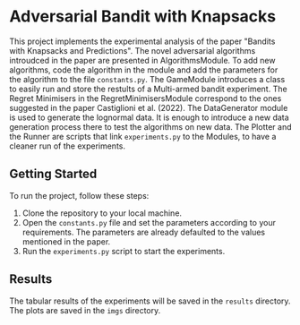 # Adversarial Bandit with Knapsacks

This project implements the experimental analysis of the paper "Bandits with Knapsacks and Predictions". 
The novel adversarial algorithms introudced in the paper are presented in AlgorithmsModule. To add new algorithms, code the algorithm in the module and add the parameters for the algorithm to the file `constants.py`.
The GameModule introduces a class to easily run and store the restults of a Multi-armed bandit experiment.
The Regret Minimisers in the RegretMinimisersModule correspond to the ones suggested in the paper Castiglioni et al. (2022).
The DataGenerator module is used to generate the lognormal data. It is enough to introduce a new data generation process there to test the algorithms on new data.
The Plotter and the Runner are scripts that link `experiments.py` to the Modules, to have a cleaner run of the experiments.

## Getting Started

To run the project, follow these steps:

1. Clone the repository to your local machine.
2. Open the `constants.py` file and set the parameters according to your requirements. The parameters are already defaulted to the values mentioned in the paper.
3. Run the `experiments.py` script to start the experiments.

## Results

The tabular results of the experiments will be saved in the `results` directory. 
The plots are saved in the `imgs` directory.